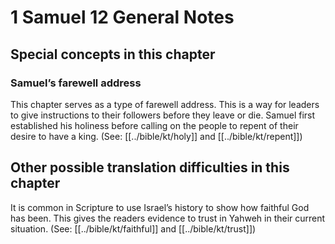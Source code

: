 # 1 Samuel 12 General Notes
## Special concepts in this chapter

### Samuel’s farewell address
This chapter serves as a type of farewell address. This is a way for leaders to give instructions to their followers before they leave or die. Samuel first established his holiness before calling on the people to repent of their desire to have a king. (See: [[../bible/kt/holy]] and [[../bible/kt/repent]])

## Other possible translation difficulties in this chapter

It is common in Scripture to use Israel’s history to show how faithful God has been. This gives the readers evidence to trust in Yahweh in their current situation. (See: [[../bible/kt/faithful]] and [[../bible/kt/trust]])
